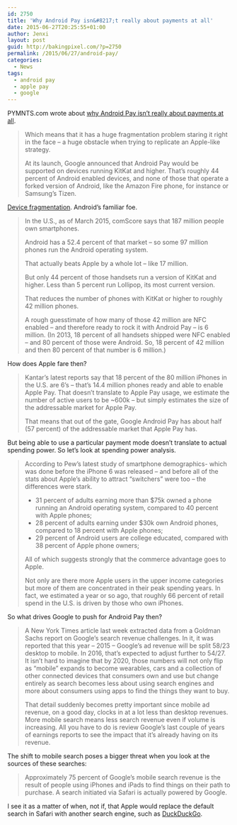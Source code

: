 ```yaml
---
id: 2750
title: 'Why Android Pay isn&#8217;t really about payments at all'
date: 2015-06-27T20:25:55+01:00
author: Jenxi
layout: post
guid: http://bakingpixel.com/?p=2750
permalink: /2015/06/27/android-pay/
categories:
  - News
tags:
  - android pay
  - apple pay
  - google
---
```

PYMNTS.com wrote about [why Android Pay isn&#8217;t really about payments at all](http://www.pymnts.com/news/2015/why-android-pay-isnt-really-about-payments-at-all/).

> Which means that it has a huge fragmentation problem staring it right in the face – a huge obstacle when trying to replicate an Apple-like strategy.
> 
> At its launch, Google announced that Android Pay would be supported on devices running KitKat and higher. That’s roughly 44 percent of Android enabled devices, and none of those that operate a forked version of Android, like the Amazon Fire phone, for instance or Samsung’s Tizen. 

[Device fragmentation](http://bakingpixel.com/2015/06/android-developers/). Android&#8217;s familiar foe.

> In the U.S., as of March 2015, comScore says that 187 million people own smartphones.
> 
> Android has a 52.4 percent of that market – so some 97 million phones run the Android operating system.
> 
> That actually beats Apple by a whole lot – like 17 million.
> 
> But only 44 percent of those handsets run a version of KitKat and higher. Less than 5 percent run Lollipop, its most current version.
> 
> That reduces the number of phones with KitKat or higher to roughly 42 million phones.
> 
> A rough guesstimate of how many of those 42 million are NFC enabled – and therefore ready to rock it with Android Pay – is 6 million. (In 2013, 18 percent of all handsets shipped were NFC enabled – and 80 percent of those were Android. So, 18 percent of 42 million and then 80 percent of that number is 6 million.) 

How does Apple fare then?

> Kantar’s latest reports say that 18 percent of the 80 million iPhones in the U.S. are 6’s – that’s 14.4 million phones ready and able to enable Apple Pay. That doesn’t translate to Apple Pay usage, we estimate the number of active users to be ~600k – but simply estimates the size of the addressable market for Apple Pay.
> 
> That means that out of the gate, Google Android Pay has about half (57 percent) of the addressable market that Apple Pay has. 

But being able to use a particular payment mode doesn&#8217;t translate to actual spending power. So let&#8217;s look at spending power analysis.

> According to Pew’s latest study of smartphone demographics- which was done before the iPhone 6 was released – and before all of the stats about Apple’s ability to attract “switchers” were too – the differences were stark.
> 
>   * 31 percent of adults earning more than $75k owned a phone running an Android operating system, compared to 40 percent with Apple phones;
>   * 28 percent of adults earning under $30k own Android phones, compared to 18 percent with Apple phones;
>   * 29 percent of Android users are college educated, compared with 38 percent of Apple phone owners;
> 
> All of which suggests strongly that the commerce advantage goes to Apple.
> 
> Not only are there more Apple users in the upper income categories but more of them are concentrated in their peak spending years. In fact, we estimated a year or so ago, that roughly 66 percent of retail spend in the U.S. is driven by those who own iPhones. 

So what drives Google to push for Android Pay then?

> A New York Times article last week extracted data from a Goldman Sachs report on Google’s search revenue challenges. In it, it was reported that this year – 2015 – Google’s ad revenue will be split 58/23 desktop to mobile. In 2016, that’s expected to adjust further to 54/27. It isn’t hard to imagine that by 2020, those numbers will not only flip as “mobile” expands to become wearables, cars and a collection of other connected devices that consumers own and use but change entirely as search becomes less about using search engines and more about consumers using apps to find the things they want to buy.
> 
> That detail suddenly becomes pretty important since mobile ad revenue, on a good day, clocks in at a lot less than desktop revenues. More mobile search means less search revenue even if volume is increasing. All you have to do is review Google’s last couple of years of earnings reports to see the impact that it’s already having on its revenue. 

The shift to mobile search poses a bigger threat when you look at the sources of these searches:

> Approximately 75 percent of Google’s mobile search revenue is the result of people using iPhones and iPads to find things on their path to purchase. A search initiated via Safari is actually powered by Google. 

I see it as a matter of when, not if, that Apple would replace the default search in Safari with another search engine, such as [DuckDuckGo](http://bakingpixel.com/2015/03/duckduckgo/).